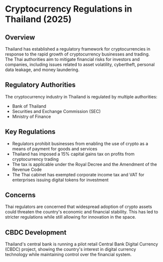 # Cryptocurrency Regulations in Thailand (2025)

## Overview
Thailand has established a regulatory framework for cryptocurrencies in response to the rapid growth of cryptocurrency businesses and trading. The Thai authorities aim to mitigate financial risks for investors and companies, including issues related to asset volatility, cybertheft, personal data leakage, and money laundering.

## Regulatory Authorities
The cryptocurrency industry in Thailand is regulated by multiple authorities:
- Bank of Thailand
- Securities and Exchange Commission (SEC)
- Ministry of Finance

## Key Regulations
- Regulators prohibit businesses from enabling the use of crypto as a means of payment for goods and services
- Thailand has imposed a 15% capital gains tax on profits from cryptocurrency trading
- The tax is applicable under the Royal Decree and the Amendment of the Revenue Code
- The Thai cabinet has exempted corporate income tax and VAT for enterprises issuing digital tokens for investment

## Concerns
Thai regulators are concerned that widespread adoption of crypto assets could threaten the country's economic and financial stability. This has led to stricter regulations while still allowing for innovation in the space.

## CBDC Development
Thailand's central bank is running a pilot retail Central Bank Digital Currency (CBDC) project, showing the country's interest in digital currency technology while maintaining control over the financial system.
